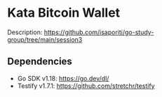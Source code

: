 
# Kata Bitcoin Wallet
Description: https://github.com/isaporiti/go-study-group/tree/main/session3

## Dependencies
* Go SDK v1.18: https://go.dev/dl/
* Testify v1.7.1: https://github.com/stretchr/testify
